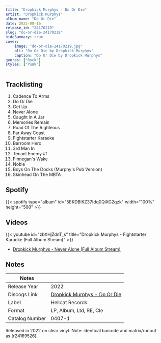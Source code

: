 ```yaml
---
title: "Dropkick Murphys - Do Or Die"
artist: "Dropkick Murphys"
album_name: "Do Or Die"
date: 2022-08-16
release_id: "24170219"
slug: "do-or-die-24170219"
hideSummary: true
cover:
    image: "do-or-die-24170219.jpg"
    alt: "Do Or Die by Dropkick Murphys"
    caption: "Do Or Die by Dropkick Murphys"
genres: ["Rock"]
styles: ["Punk"]
---
```

## Tracklisting
1. Cadence To Arms
2. Do Or Die
3. Get Up
4. Never Alone
5. Caught In A Jar
6. Memories Remain
7. Road Of The Righteous
8. Far Away Coast
9. Fightstarter Karaoke
10. Barroom Hero
11. 3rd Man In
12. Tenant Enemy #1
13. Finnegan's Wake
14. Noble
15. Boys On The Docks (Murphy's Pub Version) 
16. Skinhead On The MBTA
## Spotify
{{< spotify type="album" id="5EKDBIKZ37Idq0QiXG2qzk" width="100%" height="500" >}}

## Videos
{{< youtube id="zbXHjZdnT_s" title="Dropkick Murphys - Fightstarter Karaoke (Full Album Stream)" >}}
- [Dropkick Murphys - Never Alone (Full Album Stream)](https://www.youtube.com/watch?v=H5BnIDiTakg)

## Notes
| Notes          |             |
| ---------------| ----------- |
| Release Year   | 2022 |
| Discogs Link   | [Dropkick Murphys - Do Or Die](https://www.discogs.com/release/24170219-Dropkick-Murphys-Do-Or-Die) |
| Label          | Hellcat Records |
| Format         | LP, Album, Ltd, RE, Cle |
| Catalog Number | 0407-1 |

Released in 2022 on clear vinyl.  Note: identical barcode and matrix/runout as [r24169526].
